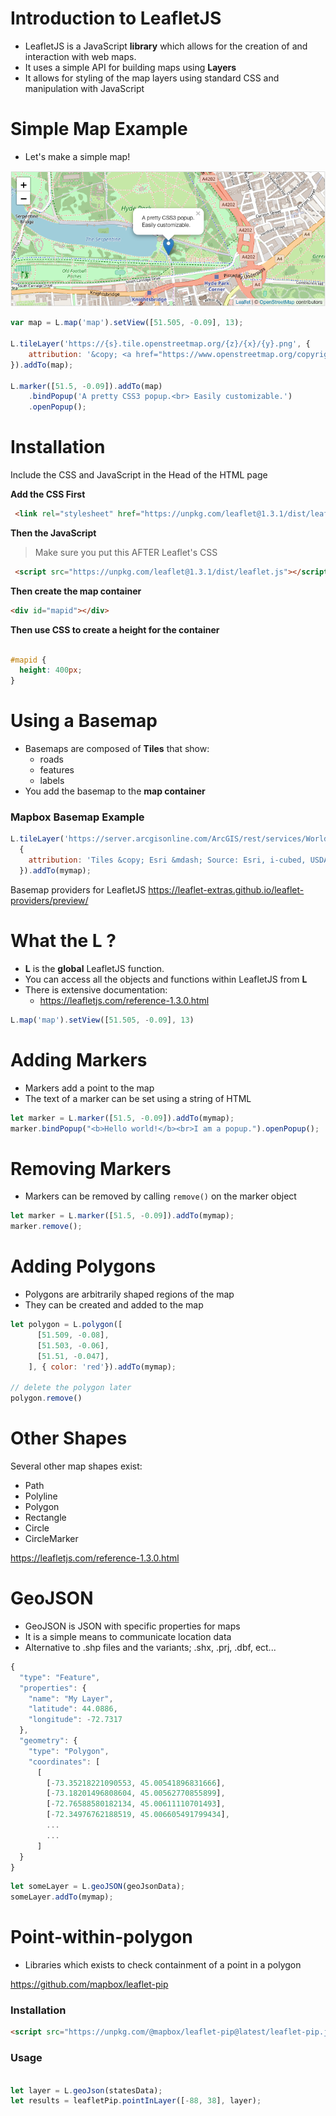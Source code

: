 # Introduction to LeafletJS

* LeafletJS is a JavaScript **library** which allows for the creation of and interaction with web maps.
* It uses a simple API for building maps using **Layers**
* It allows for styling of the map layers using standard CSS and manipulation with JavaScript

# Simple Map Example

* Let's make a simple map!

![](./simple-map-leaflet.png)

```js
var map = L.map('map').setView([51.505, -0.09], 13);

L.tileLayer('https://{s}.tile.openstreetmap.org/{z}/{x}/{y}.png', {
    attribution: '&copy; <a href="https://www.openstreetmap.org/copyright">OpenStreetMap</a> contributors'
}).addTo(map);

L.marker([51.5, -0.09]).addTo(map)
    .bindPopup('A pretty CSS3 popup.<br> Easily customizable.')
    .openPopup();
```

# Installation

Include the CSS and JavaScript in the Head of the HTML page

**Add the CSS First**

```html
 <link rel="stylesheet" href="https://unpkg.com/leaflet@1.3.1/dist/leaflet.css"/>
```

**Then the JavaScript**

> Make sure you put this AFTER Leaflet's CSS

```html
 <script src="https://unpkg.com/leaflet@1.3.1/dist/leaflet.js"></script>
```

**Then create the map container**

```html
<div id="mapid"></div>
```

**Then use CSS to create a height for the container**

```css

#mapid {
  height: 400px;
}
```

# Using a Basemap

* Basemaps are composed of **Tiles** that show:
  - roads
  - features
  - labels
* You add the basemap to the **map container**

### Mapbox Basemap Example

```js
L.tileLayer('https://server.arcgisonline.com/ArcGIS/rest/services/World_Imagery/MapServer/tile/{z}/{y}/{x}',
  {
    attribution: 'Tiles &copy; Esri &mdash; Source: Esri, i-cubed, USDA, USGS, AEX, GeoEye, Getmapping, Aerogrid, IGN, IGP, UPR-EGP, and the GIS User Community'
  }).addTo(mymap);
```

Basemap providers for LeafletJS
<https://leaflet-extras.github.io/leaflet-providers/preview/>

# What the L ?

* **L** is the **global** LeafletJS function.
* You can access all the objects and functions within LeafletJS from **L**
* There is extensive documentation:
  * <https://leafletjs.com/reference-1.3.0.html>

```js
L.map('map').setView([51.505, -0.09], 13)
```

# Adding Markers

* Markers add a point to the map
* The text of a marker can be set using a string of HTML

```js
let marker = L.marker([51.5, -0.09]).addTo(mymap);
marker.bindPopup("<b>Hello world!</b><br>I am a popup.").openPopup();
```

# Removing Markers

* Markers can be removed by calling `remove()` on the marker object

```js
let marker = L.marker([51.5, -0.09]).addTo(mymap);
marker.remove();
```

# Adding Polygons

* Polygons are arbitrarily shaped regions of the map
* They can be created and added to the map

```js
let polygon = L.polygon([
      [51.509, -0.08],
      [51.503, -0.06],
      [51.51, -0.047],
    ], { color: 'red'}).addTo(mymap);

// delete the polygon later
polygon.remove()
```

# Other Shapes

Several other map shapes exist:

- Path
- Polyline
- Polygon
- Rectangle
- Circle
- CircleMarker

<https://leafletjs.com/reference-1.3.0.html>

# GeoJSON

* GeoJSON is JSON with specific properties for maps
* It is a simple means to communicate location data
* Alternative to .shp files and the variants; .shx, .prj, .dbf, ect...

```js
{
  "type": "Feature",
  "properties": {
    "name": "My Layer",
    "latitude": 44.0886,
    "longitude": -72.7317
  },
  "geometry": {
    "type": "Polygon",
    "coordinates": [
      [
        [-73.35218221090553, 45.00541896831666],
        [-73.18201496808604, 45.00562770855899],
        [-72.76588580182134, 45.00611110701493],
        [-72.34976762188519, 45.006605491799434],
        ...
        ...
      ]
  }
}
```

```js
let someLayer = L.geoJSON(geoJsonData);
someLayer.addTo(mymap);

```
# Point-within-polygon

* Libraries which exists to check containment of a point in a polygon

<https://github.com/mapbox/leaflet-pip>

### Installation

```html
<script src="https://unpkg.com/@mapbox/leaflet-pip@latest/leaflet-pip.js"></script>
```

### Usage

```js

let layer = L.geoJson(statesData);
let results = leafletPip.pointInLayer([-88, 38], layer);
```
